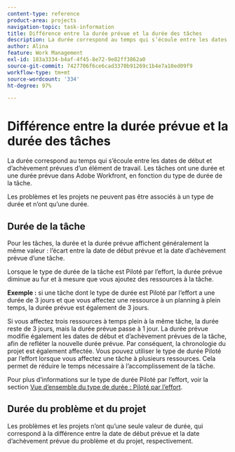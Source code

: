 ```yaml
---
content-type: reference
product-area: projects
navigation-topic: task-information
title: Différence entre la durée prévue et la durée des tâches
description: La durée correspond au temps qui s’écoule entre les dates de début et d’achèvement prévues d’un élément de travail. Les tâches ont une durée et une durée prévue dans Adobe Workfront, en fonction du type de durée de la tâche.
author: Alina
feature: Work Management
exl-id: 183a3334-b4af-4f45-8e72-9e82ff3862a0
source-git-commit: 7427706f6ce6cad3370b91269c1b4e7a10ed09f9
workflow-type: tm+mt
source-wordcount: '334'
ht-degree: 97%

---
```


# Différence entre la durée prévue et la durée des tâches

La durée correspond au temps qui s’écoule entre les dates de début et d’achèvement prévues d’un élément de travail. Les tâches ont une durée et une durée prévue dans Adobe Workfront, en fonction du type de durée de la tâche.

Les problèmes et les projets ne peuvent pas être associés à un type de durée et n’ont qu’une durée.

## Durée de la tâche

Pour les tâches, la durée et la durée prévue affichent généralement la même valeur : l’écart entre la date de début prévue et la date d’achèvement prévue d’une tâche.

Lorsque le type de durée de la tâche est Piloté par l’effort, la durée prévue diminue au fur et à mesure que vous ajoutez des ressources à la tâche.

**Exemple :** si une tâche dont le type de durée est Piloté par l’effort a une durée de 3 jours et que vous affectez une ressource à un planning à plein temps, la durée prévue est également de 3 jours.

Si vous affectez trois ressources à temps plein à la même tâche, la durée reste de 3 jours, mais la durée prévue passe à 1 jour. La durée prévue modifie également les dates de début et d’achèvement prévues de la tâche, afin de refléter la nouvelle durée prévue. Par conséquent, la chronologie du projet est également affectée.
Vous pouvez utiliser le type de durée Piloté par l’effort lorsque vous affectez une tâche à plusieurs ressources. Cela permet de réduire le temps nécessaire à l’accomplissement de la tâche.

Pour plus d’informations sur le type de durée Piloté par l’effort, voir la section [Vue d’ensemble du type de durée : Piloté par l’effort](../../../manage-work/tasks/taskdurtn/effort-driven.md).

## Durée du problème et du projet

Les problèmes et les projets n’ont qu’une seule valeur de durée, qui correspond à la différence entre la date de début prévue et la date d’achèvement prévue du problème et du projet, respectivement.
